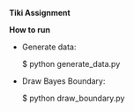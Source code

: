 **Tiki Assignment**

**How to run**

- Generate data: 

  $ python generate_data.py

- Draw Bayes Boundary: 

  $ python draw_boundary.py

  
